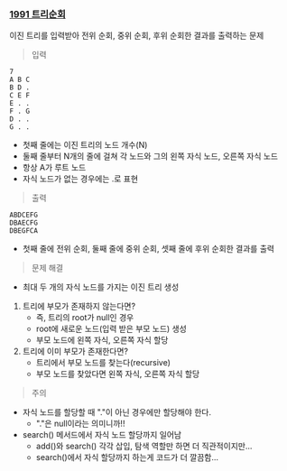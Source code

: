 ### [1991 트리순회](https://www.acmicpc.net/problem/1991)
이진 트리를 입력받아 전위 순회, 중위 순회, 후위 순회한 결과를 출력하는 문제

> 입력
```
7
A B C
B D .
C E F
E . .
F . G
D . .
G . .
```
* 첫째 줄에는 이진 트리의 노드 개수(N)
* 둘째 줄부터 N개의 줄에 걸쳐 각 노드와 그의 왼쪽 자식 노드, 오른쪽 자식 노드
* 항상 A가 루트 노드
* 자식 노드가 없는 경우에는 .로 표현
> 출력
```
ABDCEFG
DBAECFG
DBEGFCA
```
* 첫째 줄에 전위 순회, 둘째 줄에 중위 순회, 셋째 줄에 후위 순회한 결과를 출력

> 문제 해결
* 최대 두 개의 자식 노드를 가지는 이진 트리 생성
1. 트리에 부모가 존재하지 않는다면?
    * 즉, 트리의 root가 null인 경우 
    * root에 새로운 노드(입력 받은 부모 노드) 생성
    * 부모 노드에 왼쪽 자식, 오른쪽 자식 할당
2. 트리에 이미 부모가 존재한다면?
    * 트리에서 부모 노드를 찾는다(recursive)
    * 부모 노드를 찾았다면 왼쪽 자식, 오른쪽 자식 할당
> 주의
* 자식 노드를 할당할 때 "."이 아닌 경우에만 할당해야 한다.
    * "."은 null이라는 의미니까!!
* search() 메서드에서 자식 노드 할당까지 일어남
    * add()와 search() 각각 삽입, 탐색 역할만 하면 더 직관적이지만...
    * search()에서 자식 할당까지 하는게 코드가 더 깔끔함...